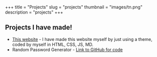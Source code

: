 +++
title = "Projects"
slug = "projects"
thumbnail = "images/tn.png"
description = "projects"
+++

## Projects I have made! 

* [This website]() - I have made this website myself by just using a theme, coded by myself in HTML, CSS, JS, MD.
* Random Password Generator - [Link to GitHub for code](https://github.com/amannayyar1/PasswordGenerator)

<!---
if you want to add pics to this page go to the example folder in the themes and check how to add the image.
-->